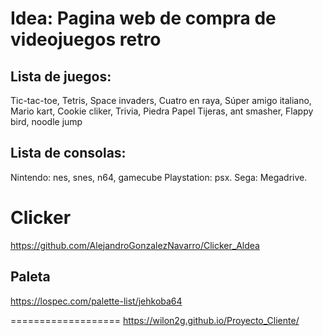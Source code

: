 # Idea: Pagina web de compra de videojuegos retro

## Lista de juegos: 
Tic-tac-toe,
Tetris,
Space invaders,
Cuatro en raya,
Súper amigo italiano,
Mario kart,
Cookie cliker,
Trivia,
Piedra Papel Tijeras,
ant smasher,
Flappy bird,
noodle jump
## Lista de consolas:
Nintendo: nes, snes, n64, gamecube
Playstation: psx.
Sega: Megadrive.


# Clicker
https://github.com/AlejandroGonzalezNavarro/Clicker_Aldea
## Paleta  
https://lospec.com/palette-list/jehkoba64

===================
https://wilon2g.github.io/Proyecto_Cliente/
